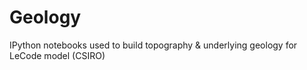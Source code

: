 # Geology

IPython notebooks used to build topography & underlying geology for LeCode model (CSIRO)
